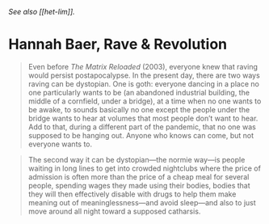 _See also [[het-lim]]._

# Hannah Baer, Rave & Revolution

> Even before _The Matrix Reloaded_ (2003), everyone knew that raving would persist postapocalypse. In the present day, there are two ways raving can be dystopian. One is goth: everyone dancing in a place no one particularly wants to be (an abandoned industrial building, the middle of a cornfield, under a bridge), at a time when no one wants to be awake, to sounds basically no one except the people under the bridge wants to hear at volumes that most people don’t want to hear. Add to that, during a different part of the pandemic, that no one was supposed to be hanging out. Anyone who knows can come, but not everyone wants to. 

> The second way it can be dystopian—the normie way—is people waiting in long lines to get into crowded nightclubs where the price of admission is often more than the price of a cheap meal for several people, spending wages they made using their bodies, bodies that they will then effectively disable with drugs to help them make meaning out of meaninglessness—and avoid sleep—and also to just move around all night toward a supposed catharsis. 